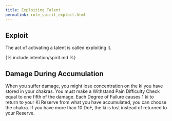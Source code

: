 ```yaml
---
title: Exploiting Talent
permalink: rule_spirit_exploit.html
---
```


## Exploit
The act of activating a talent is called exploiting it.

{% include intention/spirit.md %}

## Damage During Accumulation
When you suffer damage, you might lose concentration on the ki you have stored in your chakras. You must make a Withstand Pain Difficulty Check equal to one fifth of the damage. Each Degree of Failure causes 1 ki to return to your Ki Reserve from what you have accumulated, you can choose the chakra. If you have more than 10 DoF, the ki is lost instead of returned to your Reserve. 